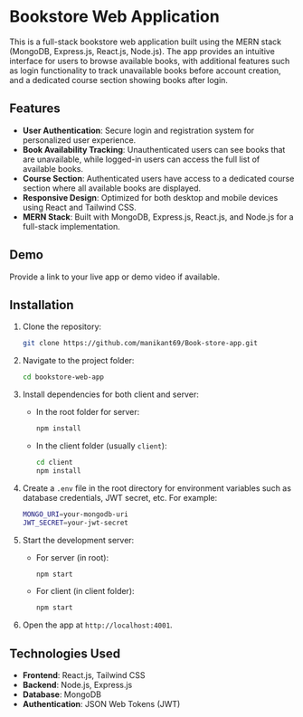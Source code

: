 # Bookstore Web Application

This is a full-stack bookstore web application built using the MERN stack (MongoDB, Express.js, React.js, Node.js). The app provides an intuitive interface for users to browse available books, with additional features such as login functionality to track unavailable books before account creation, and a dedicated course section showing books after login.

## Features

- **User Authentication**: Secure login and registration system for personalized user experience.
- **Book Availability Tracking**: Unauthenticated users can see books that are unavailable, while logged-in users can access the full list of available books.
- **Course Section**: Authenticated users have access to a dedicated course section where all available books are displayed.
- **Responsive Design**: Optimized for both desktop and mobile devices using React and Tailwind CSS.
- **MERN Stack**: Built with MongoDB, Express.js, React.js, and Node.js for a full-stack implementation.

## Demo

Provide a link to your live app or demo video if available.

## Installation

1. Clone the repository:

    ```bash
    git clone https://github.com/manikant69/Book-store-app.git
    ```

2. Navigate to the project folder:

    ```bash
    cd bookstore-web-app
    ```

3. Install dependencies for both client and server:

    - In the root folder for server:

      ```bash
      npm install
      ```

    - In the client folder (usually `client`):

      ```bash
      cd client
      npm install
      ```

4. Create a `.env` file in the root directory for environment variables such as database credentials, JWT secret, etc. For example:

    ```bash
    MONGO_URI=your-mongodb-uri
    JWT_SECRET=your-jwt-secret
    ```

5. Start the development server:

    - For server (in root):

      ```bash
      npm start
      ```

    - For client (in client folder):

      ```bash
      npm start
      ```

6. Open the app at `http://localhost:4001`.

## Technologies Used

- **Frontend**: React.js, Tailwind CSS
- **Backend**: Node.js, Express.js
- **Database**: MongoDB
- **Authentication**: JSON Web Tokens (JWT)


